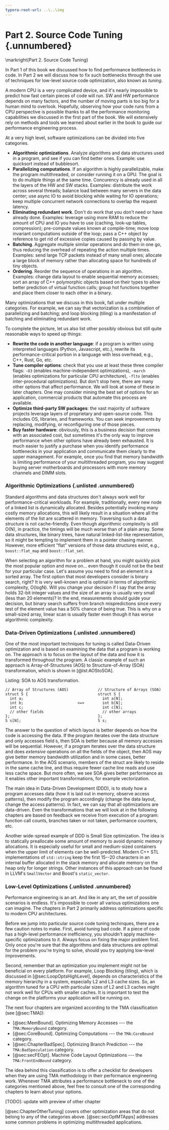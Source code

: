 ```yaml
---
typora-root-url: ..\..\img
---
```


# Part 2. Source Code Tuning {.unnumbered}

\markright{Part 2. Source Code Tuning}

In Part 1 of this book we discussed how to find performance bottlenecks in code. In Part 2 we will discuss how to fix such
bottlenecks through the use of techniques for low-level source code optimization, also known as *tuning*.

A modern CPU is a very complicated device, and it's nearly impossible to predict how fast certain pieces of code will run. SW and HW performance depends on many factors, and the number of moving parts is too big for a human mind to overlook. Hopefully, observing how your code runs from a CPU perspective is possible thanks to all the performance monitoring capabilities we discussed in the first part of the book. We will extensively rely on methods and tools we learned about earlier in the book to guide our performance engineering process.

At a very high level, software optimizations can be divided into five categories.

* **Algorithmic optimizations**. Analyze algorithms and data structures used in a program, and see if you can find better ones. Example: use quicksort instead of bubblesort.
* **Parallelizing computations**. If an algorithm is highly parallelizable, make the program multithreaded, or consider running it on a GPU. The goal is to do multiple things at the same time. Concurency is already used in all the layers of the HW and SW stacks. Examples: distribute the work across several threads; balance load between many servers in the data center; use async IO to avoid blocking while waiting for IO operations; keep multiple concurrent network connections to overlap the request latency.
* **Eliminating redundant work**. Don't do work that you don't need or have already done. Examples: leverage using more RAM to reduce the amount of CPU and IO you have to use (caching, look-up tables, compression); pre-compute values known at compile-time; move loop invariant computations outside of the loop; pass a C++ object by reference to get rid of excessive copies caused by passing by value.
* **Batching**. Aggregate multiple similar operations and do them in one go, thus reducing the overhead of repeating the action multiple times. Examples: send large TCP packets instead of many small ones; allocate a large block of memory rather than allocating space for hundreds of tiny objects.
* **Ordering**. Reorder the sequence of operations in an algorithm. Examples: change data layout to enable sequential memory accesses; sort an array of C++ polymorphic objects based on their types to allow better prediction of virtual function calls; group hot functions together and place them closer to each other in a binary.

Many optimizations that we discuss in this book, fall under multiple categories. For example, we can say that vectorization is a combination of parallelizing and batching; and loop blocking (tiling) is a manifestation of batching and eliminating redundant work.

To complete the picture, let us also list other possibly obvious but still quite reasonable ways to speed up things:

* **Rewrite the code in another language**: if a program is written using interpreted languages (Python, Javascript, etc.), rewrite its performance-critical portion in a language with less overhead, e.g., C++, Rust, Go, etc.
* **Tune compiler options**: check that you use at least these three compiler flags: `-O3` (enables machine-independent optimizations), `-march` (enables optimizations for particular CPU architecture), `-flto` (enables inter-procedural optimizations). But don't stop here, there are many other options that affect performance. We will look at some of these in later chapters. One may consider mining the best set of options for an application, commercial products that automate this process are available.
* **Optimize third-party SW packages**: the vast majority of software projects leverage layers of proprietary and open-source code. This includes OS, libraries, and frameworks. You can seek improvements by replacing, modifying, or reconfiguring one of those pieces.
* **Buy faster hardware**: obviously, this is a business decision that comes with an associated cost, but sometimes it's the only way to improve performance when other options have already been exhausted. It is much easier to justify a purchase when you identify performance bottlenecks in your application and communicate them clearly to the upper management. For example, once you find that memory bandwidth is limiting performance of your multithreaded program, you may suggest buying server motherboards and processors with more memory channels and DIMM slots.

### Algorithmic Optimizations {.unlisted .unnumbered}

Standard algorithms and data structures don't always work well for performance-critical workloads. For example, traditionally, every new node of a linked list is dynamically allocated. Besides potentially invoking many costly memory allocations, this will likely result in a situation where all the elements of the list are scattered in memory. Traversing such a data structure is not cache-friendly. Even though algorithmic complexity is still O(N), in practice, the timings will be much worse than of a plain array. Some data structures, like binary trees, have natural linked-list-like representation, so it might be tempting to implement them in a pointer chasing manner. However, more efficient "flat" versions of those data structures exist, e.g., `boost::flat_map` and `boost::flat_set`.

When selecting an algorithm for a problem at hand, you might quickly pick the most popular option and move on... even though it could not be the best for your particular case. Let's assume you need to find an element in a sorted array. The first option that most developers consider is binary search, right? It is very well-known and is optimal in terms of algorithmic complexity, O(logN). Will you change your decision if I say that the array holds 32-bit integer values and the size of an array is usually very small (less than 20 elements)? In the end, measurements should guide your decision, but binary search suffers from branch mispredictions since every test of the element value has a 50% chance of being true. This is why on a small-sized array, linear scan is usually faster even though it has worse algorithmic complexity.

### Data-Driven Optimizations {.unlisted .unnumbered}

One of the most important techniques for tuning is called Data-Driven optimization and is based on examining the data that a program is working on. The approach is to focus on the layout of the data and how it is transformed throughout the program. A classic example of such an approach is Array-of-Structures (AOS) to Structure-of-Array (SOA) transformation, which is shown in [@lst:AOStoSOA]. 

Listing: SOA to AOS transformation.

~~~~ {#lst:AOStoSOA .cpp}
// Array of Structures (AOS)             // Structure of Arrays (SOA)
struct S {                               struct S {
  int a;                                   int a[N];
  int b;                        <=>        int b[N];
  int c;                                   int c[N];
  // other fields                          // other arrays
};                                       };
S s[N];                                  S s;
~~~~~~~~~~~~~~~~~~~~~~~~~~~~~~~~~~~~~~~~~~~~~~~~~

The answer to the question of which layout is better depends on how the code is accessing the data. If the program iterates over the data structure and only accesses field `b`, then SOA is better because all memory accesses will be sequential. However, if a program iterates over the data structure and does *extensive* operations on all the fields of the object, then AOS may give better memory bandwidth utilization and in some cases, better performance. In the AOS scenario, members of the struct are likely to reside in the same cache line, and thus require fewer cache line reads and use less cache space. But more often, we see SOA gives better performance as it enables other important transformations, for example vectorization.

The main idea in Data-Driven Development (DDD), is to study how a program accesses data (how it is laid out in memory, observe access patterns), then modify the program accordingly (change the data layout, change the access patterns). In fact, we can say that all optimizations are data-driven. Even the transformations that we will look at in the following chapters are based on feedback we receive from execution of a program: function call counts, branches taken or not taken, performance counters, etc.

Another wide-spread example of DDD is Small Size optimization. The idea is to statically preallocate some amount of memory to avoid dynamic memory allocations. It is especially useful for small and medium-sized containers when the upper limit of elements can be well-predicted. Modern C++ STL implementations of `std::string` keep the first 15--20 characters in an internal buffer allocated in the stack memory and allocate memory on the heap only for longer strings. Other instances of this approach can be found in LLVM's `SmallVector` and Boost's `static_vector`.

### Low-Level Optimizations {.unlisted .unnumbered}

Performance engineering is an art. And like in any art, the set of possible scenarios is endless. It's impossible to cover all various optimizations one can imagine. The chapters in Part 2 primarily address optimizations specific to modern CPU architectures. 

Before we jump into particular source code tuning techinques, there are a few caution notes to make. First, avoid tuning bad code. If a piece of code has a high-level performance inefficiency, you shouldn't apply machine-specific optimizations to it. Always focus on fixing the major problem first. Only once you're sure that the algorithms and data structures are optimal for the problem you're trying to solve, should you try applying low-level improvements.

Second, remember that an optimization you implement might not be beneficial on every platform. For example, Loop Blocking (tiling), which is discussed in [@sec:LoopOptsHighLevel], depends on characteristics of the memory hierarchy in a system, especially L2 and L3 cache sizes. So, an algorithm tuned for a CPU with particular sizes of L2 and L3 caches might not work well for CPUs with smaller caches. It is important to test the change on the platforms your application will be running on.

The next four chapters are organized according to the TMA classification (see [@sec:TMA]):

* [@sec:MemBound]. Optimizing Memory Accesses --- the `TMA:MemoryBound` category.
* [@sec:CoreBound]. Optimizing Computations --- the `TMA:CoreBound` category.
* [@sec:ChapterBadSpec]. Optimizing Branch Prediction --- the `TMA:BadSpeculation` category.
* [@sec:secFEOpt]. Machine Code Layout Optimizations --- the `TMA:FrontEndBound` category.

The idea behind this classification is to offer a checklist for developers when they are using TMA methodology in their performance engineering work. Whenever TMA attributes a performance bottleneck to one of the categories mentioned above, feel free to consult one of the corresponding chapters to learn about your options.

[TODO]: update with preview of other chapter

[@sec:ChapterOtherTuning] covers other optimization areas that do not belong to any of the categories above. [@sec:secOptMTApps] addresses some common problems in optimizing multithreaded applications.
